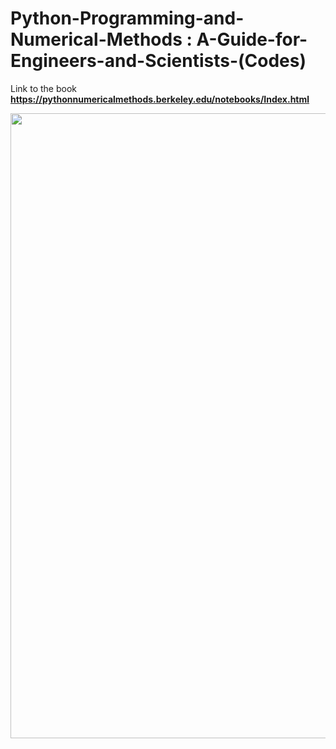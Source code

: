 # Python-Programming-and-Numerical-Methods : A-Guide-for-Engineers-and-Scientists-(Codes)

Link to the book **https://pythonnumericalmethods.berkeley.edu/notebooks/Index.html**

<img width="1000" src="https://m.media-amazon.com/images/I/615pplv-ZLL.jpg">

